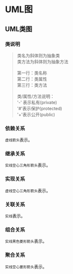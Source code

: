 # UML图
## UML类图
### 类说明
> 类名为斜体则为抽象类<br>类方法为斜体则为抽象方法<br><br>第一行：类名称<br>第二行：类属性<br>第三行：类方法<br><br>类/属性/方法说明：<br> '-' 表示私有(private) <br>'#'表示保护(protected)<br>'+'表示公开(public)

### 依赖关系
`虚线箭头`表示。

### 继承关系
`实线空心三角形箭头`表示。

### 实现关系
`虚线空心三角形箭头`表示。

### 关联关系
`实线`表示。

### 组合关系
`实线黑色菱形箭头`表示。

### 聚合关系
`实线空心菱形箭头`表示。
